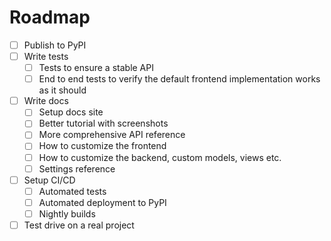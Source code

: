 # Roadmap

- [ ] Publish to PyPI
- [ ] Write tests
  - [ ] Tests to ensure a stable API
  - [ ] End to end tests to verify the default frontend implementation works as it should
- [ ] Write docs
  - [ ] Setup docs site
  - [ ] Better tutorial with screenshots
  - [ ] More comprehensive API reference
  - [ ] How to customize the frontend
  - [ ] How to customize the backend, custom models, views etc.
  - [ ] Settings reference
- [ ] Setup CI/CD
  - [ ] Automated tests
  - [ ] Automated deployment to PyPI
  - [ ] Nightly builds
- [ ] Test drive on a real project